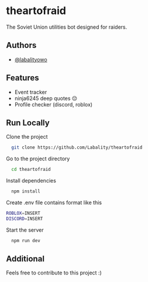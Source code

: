# theartofraid

The Soviet Union utilities bot designed for raiders.

## Authors

- [@labalityowo](https://www.github.com/Labality)

## Features

- Event tracker
- ninja6245 deep quotes :pensive:
- Profile checker (discord, roblox)

## Run Locally

Clone the project

```bash
  git clone https://github.com/Labality/theartofraid
```

Go to the project directory

```bash
  cd theartofraid
```

Install dependencies

```bash
  npm install
```

Create .env file contains format like this

```bash
ROBLOX=INSERT
DISCORD=INSERT
```

Start the server

```bash
  npm run dev
```
## Additional

Feels free to contribute to this project :)
